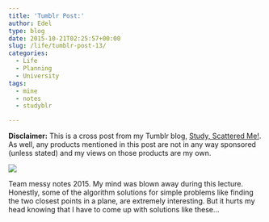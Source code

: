 ```yaml
---
title: 'Tumblr Post:'
author: Edel
type: blog
date: 2015-10-21T02:25:57+00:00
slug: /life/tumblr-post-13/
categories:
  - Life
  - Planning
  - University
tags:
  - mine
  - notes
  - studyblr

---
```

**Disclaimer:** This is a cross post from my Tumblr blog, [Study, Scattered Me!][1]. As well, any products mentioned in this post are not in any way sponsored (unless stated) and my views on those products are my own.

![][2]

Team messy notes 2015. My mind was blown away during this lecture. Honestly, some of the algorithm solutions for simple problems like finding the two closest points in a plane, are extremely interesting. But it hurts my head knowing that I have to come up with solutions like these…




 [1]: http://ift.tt/1WuOkm4
 [2]: http://ift.tt/1QQsMfj